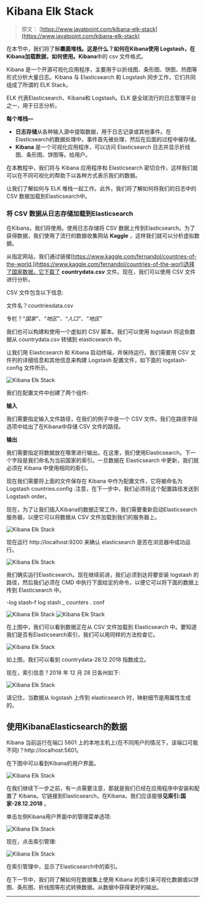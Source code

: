# Kibana Elk Stack

> 原文： [https://www.javatpoint.com/kibana-elk-stack](https://www.javatpoint.com/kibana-elk-stack)

在本节中，我们将了解**麋鹿堆栈。这是什么？如何在Kibana使用 Logstash，在Kibana加载数据，如何使用。Kibana**中的 csv 文件格式。

Kibana 是一个开源可视化应用程序，主要用于以折线图、条形图、饼图、热图等形式分析大量日志。Kibana 与 Elasticsearch 和 Logstash 同步工作，它们共同组成了所谓的 ELK Stack。

ELK 代表Elasticsearch、Kibana和 Logstash。ELK 是全球流行的日志管理平台之一，用于日志分析。

**每个堆栈—**

*   **日志存储**从各种输入源中提取数据，用于日志记录或其他事件。在Elasticsearch的数据处理中，事件首先被处理，然后在后面的过程中被存储。
*   **Kibana** 是一个可视化应用程序，可以访问 Elasticsearch 日志并显示折线图、条形图、饼图等。给用户。

在本教程中，我们将与 Kibana 应用程序和 Elasticsearch 密切合作，这样我们就可以在不同可视化的帮助下以各种方式表示我们的数据。

让我们了解如何与 ELK 堆栈一起工作。此外，我们将了解如何将我们的日志中的 CSV 数据加载到Elasticsearch中。

### 将 CSV 数据从日志存储加载到Elasticsearch

在Kibana，我们将使用。使用日志存储将 CSV 数据上传到Elasticsearch。为了获得数据，我们使用了流行的数据收集网站 **Kaggle** ，这样我们就可以分析虚拟数据。

从指定网站，我们通过链接[https://www.kaggle.com/fernandol/countries-of-the-world.](https://www.kaggle.com/fernandol/countries-of-the-worl)选择了国家数据，它下载了 **countrydata.csv** 文件。现在，我们可以使用 CSV 文件进行分析。

CSV 文件包含以下信息:

文件名？countriesdata.csv

专栏？*“国家”、“地区”、“人口”、“地区”*

我们也可以构建和使用一个虚拟的 CSV 脚本。我们可以使用 logstash 将这些数据从 countrydata.csv 转储到 elasticsearch 中。

让我们用 Elasticsearch 和 Kibana 启动终端，并保持运行。我们需要用 CSV 文件列的详细信息和其他信息来构建 Logstash 配置文件，如下面的 logstash-config 文件所示。

![Kibana Elk Stack](img/61c4b3a80678ed0ace9981d7ce989e82.png)

我们在配置文件中创建了两个组件:

**输入**

我们需要指定输入文件路径，在我们的例子中是一个 CSV 文件。我们在路径字段选项中给出了在Kibana中存储 CSV 文件的路径。

**输出**

我们需要指定将数据放在哪里进行输出。在这里，我们使用Elasticsearch。下一个字段是我们命名为当前国家的索引。一旦数据在 Elasticsearch 中更新，我们就必须在 Kibana 中使用相同的索引。

现在我们需要将上面的文件保存在 Kibana 中作为配置文件，它将被命名为 Logstash countries.config .注意，在下一步中，我们必须将这个配置路径发送到 Logstash order。

现在，为了让我们插入Kibana的数据正常工作，我们需要重新启动Elasticsearch服务器，以便它可以将数据从 CSV 文件加载到我们的服务器上。

![Kibana Elk Stack](img/f77aaab67dce737977c45da97006dea0.png)

现在运行 http://localhost:9200 来确认 elasticsearch 是否在浏览器中成功运行。

![Kibana Elk Stack](img/40fe56794fab7c04c6c52ffbf31a5173.png)

我们确实运行Elasticsearch。现在继续前进，我们必须到达将要安装 logstash 的路径，然后我们必须在 CMD 中执行下面给定的命令，以便它可以将下面的数据上传到 Elasticsearch 中。

-log stash-f log stash _ counters . conf

![Kibana Elk Stack](img/169b56dc8f0df9c8cb9f996e237b9eb6.png)
![Kibana Elk Stack](img/c8765d9aab529a82be7cc424676f6bd4.png)

在上图中，我们可以看到数据正在从 CSV 文件加载到 Elasticsearch 中。要知道我们是否有Elasticsearch索引，我们可以用同样的方法检查它。

![Kibana Elk Stack](img/40cfcf28d95abf9ea8e66d4dd94b2154.png)

如上图，我们可以看到 countrydata-28.12.2018 指数成立。

现在，索引信息？2018 年 12 月 28 日各州如下:

![Kibana Elk Stack](img/96ae765d4842035170ad42bdd1a842e9.png)

请记住，当数据从 logstash 上传到 elasticsearch 时，映射细节是用属性生成的。

## 使用KibanaElasticsearch的数据

Kibana 当前运行在端口 5601 上的本地主机上(在不同用户的情况下，该端口可能不同)？http://localhost:5601。

在下图中可以看到Kibana的用户界面。

![Kibana Elk Stack](img/d79383bc0c8329368d644666c14a1d49.png)

在我们继续下一步之前，有一点需要注意，那就是我们已经在应用程序中安装和配置了 Kibana。它链接到Elasticsearch，在Kibana，我们应该能够**见索引:国家-28.12.2018** 。

单击左侧Kibana用户界面中的管理菜单选项:

![Kibana Elk Stack](img/3fa80a99072f6ef0f00fa518cdb94b41.png)

现在，点击索引管理:

![Kibana Elk Stack](img/0151a93675dcadaac787818d2cd2e06f.png)

在索引管理中，显示了Elasticsearch中的索引。

在下一节中，我们将了解如何在数据集上使用 Kibana 的索引来可视化数据或以饼图、条形图、折线图等形式转换数据。从数据中获得更好的输出。

* * *
